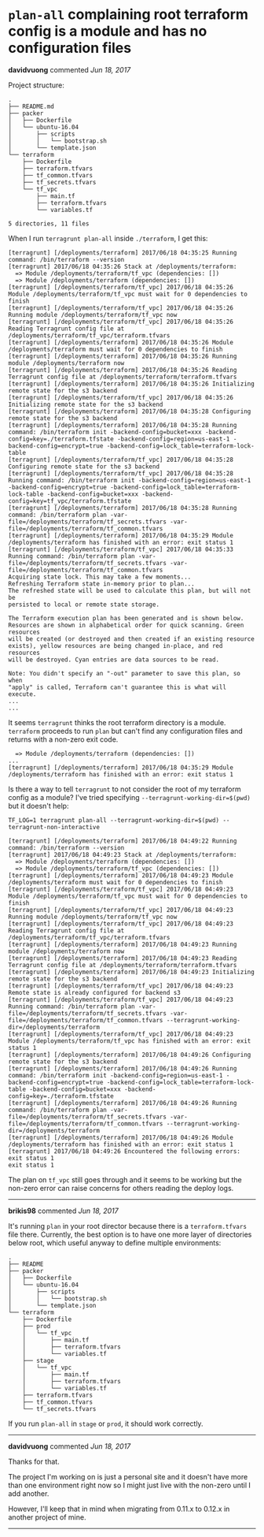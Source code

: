 # `plan-all` complaining root terraform config is a module and has no configuration files

**davidvuong** commented *Jun 18, 2017*

Project structure:

```
.
├── README.md
├── packer
│   ├── Dockerfile
│   └── ubuntu-16.04
│       ├── scripts
│       │   └── bootstrap.sh
│       └── template.json
└── terraform
    ├── Dockerfile
    ├── terraform.tfvars
    ├── tf_common.tfvars
    ├── tf_secrets.tfvars
    └── tf_vpc
        ├── main.tf
        ├── terraform.tfvars
        └── variables.tf

5 directories, 11 files
```

When I run `terragrunt plan-all` inside `./terraform`, I get this:

```
[terragrunt] [/deployments/terraform] 2017/06/18 04:35:25 Running command: /bin/terraform --version
[terragrunt] 2017/06/18 04:35:26 Stack at /deployments/terraform:
  => Module /deployments/terraform/tf_vpc (dependencies: [])
  => Module /deployments/terraform (dependencies: [])
[terragrunt] [/deployments/terraform/tf_vpc] 2017/06/18 04:35:26 Module /deployments/terraform/tf_vpc must wait for 0 dependencies to finish
[terragrunt] [/deployments/terraform/tf_vpc] 2017/06/18 04:35:26 Running module /deployments/terraform/tf_vpc now
[terragrunt] [/deployments/terraform/tf_vpc] 2017/06/18 04:35:26 Reading Terragrunt config file at /deployments/terraform/tf_vpc/terraform.tfvars
[terragrunt] [/deployments/terraform] 2017/06/18 04:35:26 Module /deployments/terraform must wait for 0 dependencies to finish
[terragrunt] [/deployments/terraform] 2017/06/18 04:35:26 Running module /deployments/terraform now
[terragrunt] [/deployments/terraform] 2017/06/18 04:35:26 Reading Terragrunt config file at /deployments/terraform/terraform.tfvars
[terragrunt] [/deployments/terraform] 2017/06/18 04:35:26 Initializing remote state for the s3 backend
[terragrunt] [/deployments/terraform/tf_vpc] 2017/06/18 04:35:26 Initializing remote state for the s3 backend
[terragrunt] [/deployments/terraform] 2017/06/18 04:35:28 Configuring remote state for the s3 backend
[terragrunt] [/deployments/terraform] 2017/06/18 04:35:28 Running command: /bin/terraform init -backend-config=bucket=xxx -backend-config=key=./terraform.tfstate -backend-config=region=us-east-1 -backend-config=encrypt=true -backend-config=lock_table=terraform-lock-table
[terragrunt] [/deployments/terraform/tf_vpc] 2017/06/18 04:35:28 Configuring remote state for the s3 backend
[terragrunt] [/deployments/terraform/tf_vpc] 2017/06/18 04:35:28 Running command: /bin/terraform init -backend-config=region=us-east-1 -backend-config=encrypt=true -backend-config=lock_table=terraform-lock-table -backend-config=bucket=xxx -backend-config=key=tf_vpc/terraform.tfstate
[terragrunt] [/deployments/terraform] 2017/06/18 04:35:28 Running command: /bin/terraform plan -var-file=/deployments/terraform/tf_secrets.tfvars -var-file=/deployments/terraform/tf_common.tfvars
[terragrunt] [/deployments/terraform] 2017/06/18 04:35:29 Module /deployments/terraform has finished with an error: exit status 1
[terragrunt] [/deployments/terraform/tf_vpc] 2017/06/18 04:35:33 Running command: /bin/terraform plan -var-file=/deployments/terraform/tf_secrets.tfvars -var-file=/deployments/terraform/tf_common.tfvars
Acquiring state lock. This may take a few moments...
Refreshing Terraform state in-memory prior to plan...
The refreshed state will be used to calculate this plan, but will not be
persisted to local or remote state storage.

The Terraform execution plan has been generated and is shown below.
Resources are shown in alphabetical order for quick scanning. Green resources
will be created (or destroyed and then created if an existing resource
exists), yellow resources are being changed in-place, and red resources
will be destroyed. Cyan entries are data sources to be read.

Note: You didn't specify an "-out" parameter to save this plan, so when
"apply" is called, Terraform can't guarantee this is what will execute.
...
...
```

It seems `terragrunt` thinks the root terraform directory is a module. `terraform` proceeds to run `plan` but can't find any configuration files and returns with a non-zero exit code.

```
  => Module /deployments/terraform (dependencies: [])
...
[terragrunt] [/deployments/terraform] 2017/06/18 04:35:29 Module /deployments/terraform has finished with an error: exit status 1
```

Is there a way to tell `terragrunt` to not consider the root of my terraform config as a module? I've tried specifying `--terragrunt-working-dir=$(pwd)` but it doesn't help:

```
TF_LOG=1 terragrunt plan-all --terragrunt-working-dir=$(pwd) --terragrunt-non-interactive

[terragrunt] [/deployments/terraform] 2017/06/18 04:49:22 Running command: /bin/terraform --version
[terragrunt] 2017/06/18 04:49:23 Stack at /deployments/terraform:
  => Module /deployments/terraform (dependencies: [])
  => Module /deployments/terraform/tf_vpc (dependencies: [])
[terragrunt] [/deployments/terraform] 2017/06/18 04:49:23 Module /deployments/terraform must wait for 0 dependencies to finish
[terragrunt] [/deployments/terraform/tf_vpc] 2017/06/18 04:49:23 Module /deployments/terraform/tf_vpc must wait for 0 dependencies to finish
[terragrunt] [/deployments/terraform/tf_vpc] 2017/06/18 04:49:23 Running module /deployments/terraform/tf_vpc now
[terragrunt] [/deployments/terraform/tf_vpc] 2017/06/18 04:49:23 Reading Terragrunt config file at /deployments/terraform/tf_vpc/terraform.tfvars
[terragrunt] [/deployments/terraform] 2017/06/18 04:49:23 Running module /deployments/terraform now
[terragrunt] [/deployments/terraform] 2017/06/18 04:49:23 Reading Terragrunt config file at /deployments/terraform/terraform.tfvars
[terragrunt] [/deployments/terraform] 2017/06/18 04:49:23 Initializing remote state for the s3 backend
[terragrunt] [/deployments/terraform/tf_vpc] 2017/06/18 04:49:23 Remote state is already configured for backend s3
[terragrunt] [/deployments/terraform/tf_vpc] 2017/06/18 04:49:23 Running command: /bin/terraform plan -var-file=/deployments/terraform/tf_secrets.tfvars -var-file=/deployments/terraform/tf_common.tfvars --terragrunt-working-dir=/deployments/terraform
[terragrunt] [/deployments/terraform/tf_vpc] 2017/06/18 04:49:23 Module /deployments/terraform/tf_vpc has finished with an error: exit status 1
[terragrunt] [/deployments/terraform] 2017/06/18 04:49:26 Configuring remote state for the s3 backend
[terragrunt] [/deployments/terraform] 2017/06/18 04:49:26 Running command: /bin/terraform init -backend-config=region=us-east-1 -backend-config=encrypt=true -backend-config=lock_table=terraform-lock-table -backend-config=bucket=xxx -backend-config=key=./terraform.tfstate
[terragrunt] [/deployments/terraform] 2017/06/18 04:49:26 Running command: /bin/terraform plan -var-file=/deployments/terraform/tf_secrets.tfvars -var-file=/deployments/terraform/tf_common.tfvars --terragrunt-working-dir=/deployments/terraform
[terragrunt] [/deployments/terraform] 2017/06/18 04:49:26 Module /deployments/terraform has finished with an error: exit status 1
[terragrunt] 2017/06/18 04:49:26 Encountered the following errors:
exit status 1
exit status 1
```

The plan on `tf_vpc` still goes through and it seems to be working but the non-zero error can raise concerns for others reading the deploy logs.
<br />
***


**brikis98** commented *Jun 18, 2017*

It's running `plan` in your root director because there is a `terraform.tfvars` file there. Currently, the best option is to have one more layer of directories below root, which useful anyway to define multiple environments:

```
.
├── README
├── packer
│   ├── Dockerfile
│   └── ubuntu-16.04
│       ├── scripts
│       │   └── bootstrap.sh
│       └── template.json
└── terraform
    ├── Dockerfile
    ├── prod
    │   └── tf_vpc
    │       ├── main.tf
    │       ├── terraform.tfvars
    │       └── variables.tf
    ├── stage
    │   └── tf_vpc
    │       ├── main.tf
    │       ├── terraform.tfvars
    │       └── variables.tf
    ├── terraform.tfvars
    ├── tf_common.tfvars
    └── tf_secrets.tfvars
```

If you run `plan-all` in `stage` or `prod`, it should work correctly.
***

**davidvuong** commented *Jun 18, 2017*

Thanks for that.

The project I'm working on is just a personal site and it doesn't have more than one environment right now so I might just live with the non-zero until I add another.

However, I'll keep that in mind when migrating from 0.11.x to 0.12.x in another project of mine.
***

